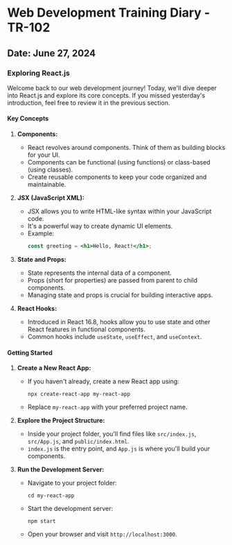 # Web Development Training Diary - TR-102

## Date: June 27, 2024

### Exploring React.js

Welcome back to our web development journey! Today, we'll dive deeper into React.js and explore its core concepts. If you missed yesterday's introduction, feel free to review it in the previous section.

#### Key Concepts

1. **Components:**
   - React revolves around components. Think of them as building blocks for your UI.
   - Components can be functional (using functions) or class-based (using classes).
   - Create reusable components to keep your code organized and maintainable.

2. **JSX (JavaScript XML):**
   - JSX allows you to write HTML-like syntax within your JavaScript code.
   - It's a powerful way to create dynamic UI elements.
   - Example:
     ```jsx
     const greeting = <h1>Hello, React!</h1>;
     ```

3. **State and Props:**
   - State represents the internal data of a component.
   - Props (short for properties) are passed from parent to child components.
   - Managing state and props is crucial for building interactive apps.

4. **React Hooks:**
   - Introduced in React 16.8, hooks allow you to use state and other React features in functional components.
   - Common hooks include `useState`, `useEffect`, and `useContext`.

#### Getting Started

1. **Create a New React App:**
   - If you haven't already, create a new React app using:
     ```
     npx create-react-app my-react-app
     ```
   - Replace `my-react-app` with your preferred project name.

2. **Explore the Project Structure:**
   - Inside your project folder, you'll find files like `src/index.js`, `src/App.js`, and `public/index.html`.
   - `index.js` is the entry point, and `App.js` is where you'll build your components.

3. **Run the Development Server:**
   - Navigate to your project folder:
     ```
     cd my-react-app
     ```
   - Start the development server:
     ```
     npm start
     ```
   - Open your browser and visit `http://localhost:3000`.
   
